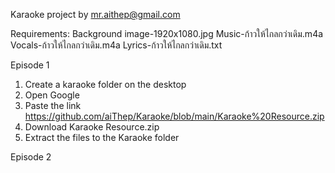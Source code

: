 Karaoke project by mr.aithep@gmail.com

Requirements:
Background image-1920x1080.jpg
Music-ก้าวให้ไกลกว่าเดิม.m4a
Vocals-ก้าวให้ไกลกว่าเดิม.m4a
Lyrics-ก้าวให้ไกลกว่าเดิม.txt

Episode 1
1. Create a karaoke folder on the desktop
2. Open Google
3. Paste the link https://github.com/aiThep/Karaoke/blob/main/Karaoke%20Resource.zip
4. Download Karaoke Resource.zip
5. Extract the files to the Karaoke folder

Episode 2
